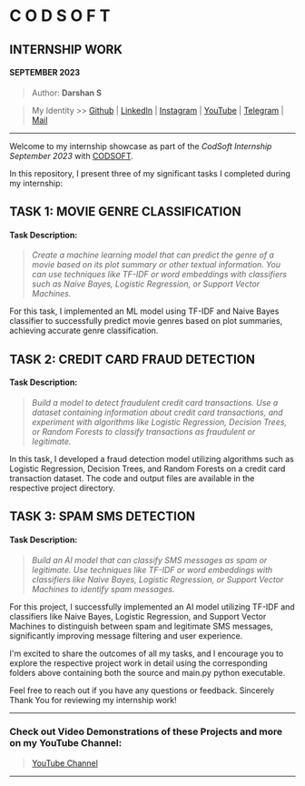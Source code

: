 # **C O D S O F T**
## INTERNSHIP WORK
#### SEPTEMBER 2023

> Author: **Darshan S**

> My Identity >>  [Github](https://github.com/azuregray/) | [LinkedIn](https://linkedin.com/in/arcticblue/) | [Instagram](https://instagram.com/thedarshgowda/) | [YouTube](https://www.youtube.com/@pantoneblue/) | [Telegram](https://t.me/adobegreen/) | [Mail](mailto:d7gowda@gmail.com)

---

Welcome to my internship showcase as part of the *CodSoft Internship September 2023* with [CODSOFT](https://www.codsoft.in/). 

In this repository, I present three of my significant tasks I completed during my internship:

## TASK 1: MOVIE GENRE CLASSIFICATION

#### Task Description:
> *Create a machine learning model that can predict the genre of a movie based on its plot summary or other textual information. You can use techniques like TF-IDF or word embeddings with classifiers such as Naive Bayes, Logistic Regression, or Support Vector Machines.*

For this task, I implemented an ML model using TF-IDF and Naive Bayes classifier to successfully predict movie genres based on plot summaries, achieving accurate genre classification.

## TASK 2: CREDIT CARD FRAUD DETECTION

#### Task Description:
> *Build a model to detect fraudulent credit card transactions. Use a dataset containing information about credit card transactions, and experiment with algorithms like Logistic Regression, Decision Trees, or Random Forests to classify transactions as fraudulent or legitimate.*

In this task, I developed a fraud detection model utilizing algorithms such as Logistic Regression, Decision Trees, and Random Forests on a credit card transaction dataset. The code and output files are available in the respective project directory.

## TASK 3: SPAM SMS DETECTION

#### Task Description:
> *Build an AI model that can classify SMS messages as spam or legitimate. Use techniques like TF-IDF or word embeddings with classifiers like Naive Bayes, Logistic Regression, or Support Vector Machines to identify spam messages.*

For this project, I successfully implemented an AI model utilizing TF-IDF and classifiers like Naive Bayes, Logistic Regression, and Support Vector Machines to distinguish between spam and legitimate SMS messages, significantly improving message filtering and user experience.

I'm excited to share the outcomes of all my tasks, and I encourage you to explore the respective project work in detail using the corresponding folders above containing both the source and main.py python executable.

Feel free to reach out if you have any questions or feedback.
Sincerely Thank You for reviewing my internship work!

---
### Check out Video Demonstrations of these Projects and more on my YouTube Channel:

> [YouTube Channel](https://youtube.com/@pantoneblue)

---
